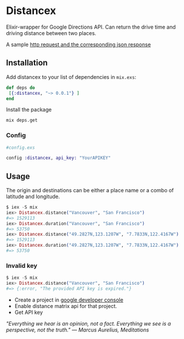 # Distancex

Elixir-wrapper for Google Directions API. Can return the drive time and driving distance between two places.

A sample [http request and the corresponding json response](https://maps.googleapis.com/maps/api/distancematrix/json?origins=2+BC&destinations=San+Francisco)

## Installation

Add distancex to your list of dependencies in `mix.exs`:

```elixir
def deps do
 [{:distancex, "~> 0.0.1"} ]
end
```
 Install the package

```bash
mix deps.get
```


### Config

```elixir
#config.exs

config :distancex, api_key: "YourAPIKEY"
```


## Usage

  The origin and destinations can be either a place name or a combo of latitude and longitude.

```elixir
$ iex -S mix
iex> Distancex.distance("Vancouver", "San Francisco")
#=> 1529113
iex> Distancex.duration("Vancouver", "San Francisco")
#=> 53750
iex> Distancex.distance("49.2827N,123.1207W", "7.7833N,122.4167W")
#=> 1529113
iex> Distancex.duration("49.2827N,123.1207W", "7.7833N,122.4167W")
#=> 53750
```

### Invalid key

```elixir
$ iex -S mix
iex> Distancex.distance("Vancouver", "San Francisco")
#=> {:error, "The provided API key is expired."}
```

- Create a project in [google developer console](https://console.developers.google.com/)
- Enable distance matrix api for that project.
- Get API key


*"Everything we hear is an opinion, not a fact. Everything we see is a perspective, not the truth."
― Marcus Aurelius, Meditations*
